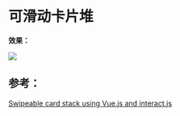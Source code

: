 # 可滑动卡片堆
**效果：**

![](./public/demo.gif)

## 参考：
[Swipeable card stack using Vue.js and interact.js](https://medium.com/@m.rybczonek/swipeable-card-stack-using-vue-js-and-interact-js-f6caa055ecd9)
